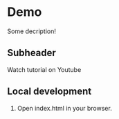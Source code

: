 # Demo

Some decription!

## Subheader

Watch tutorial on Youtube

## Local development

1. Open index.html in your browser.
